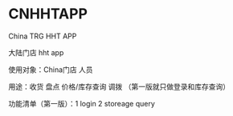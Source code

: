 # CNHHTAPP
China TRG HHT APP

大陆门店 hht app

使用对象：China门店 人员


用途：收货 盘点 价格/库存查询 调拨 （第一版就只做登录和库存查询）


功能清单（第一版）：1 login 2 storeage query

